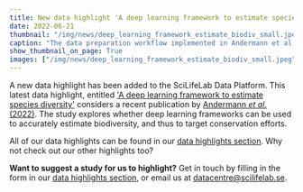 ```yaml
---
title: New data highlight 'A deep learning framework to estimate species diversity' added
date: 2022-06-21
thumbnail: "/img/news/deep_learning_framework_estimate_biodiv_small.jpeg"
caption: "The data preparation workflow implemented in Andermann et al. 2022 (Fig. 2 in original article)."
show_thumbnail_on_page: True
images: ["/img/news/deep_learning_framework_estimate_biodiv_small.jpeg"]
---
```


A new data highlight has been added to the SciLifeLab Data Platform. This latest data highlight, entitled ['A deep learning framework to estimate species diversity'](https://data.scilifelab.se/highlights/deep_learning_framework_estimate_biodiversity/) considers a recent publication by [Andermann _et al._ (2022)](https://www.frontiersin.org/articles/10.3389/fpls.2022.839407/full). The study explores whether deep learning frameworks can be used to accurately estimate biodiversity, and thus to target conservation efforts.

All of our data highlights can be found in our [data highlights section](/highlights/). Why not check out our other highlights too?

**Want to suggest a study for us to highlight?** Get in touch by filling in the form in our [data highlights section](/highlights/), or email us at datacentre@scilifelab.se.

